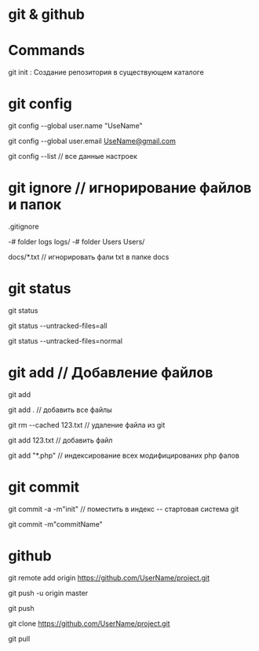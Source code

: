 # git & github
# Commands
git init : Создание репозитория в существующем каталоге

# git config

git config --global user.name "UseName"

git config --global user.email UseName@gmail.com

git config --list // все данные настроек

# git ignore // игнорирование файлов и папок

.gitignore

 -# folder logs
logs/
 -# folder Users
Users/

docs/*.txt // игнорировать фали txt в папке docs

# git status

git status

git status --untracked-files=all

git status --untracked-files=normal

# git add // Добавление файлов

git add

git add . // добавить все файлы

git rm --cached 123.txt // удаление файла из git

git add 123.txt // добавить файл

git add "*.php" // индексирование всех модифицированих php фалов

# git commit

git commit -a -m"init" // поместить в индекс -- стартовая система git

git commit -m"commitName"

# github

git remote add origin https://github.com/UserName/project.git

git push -u origin master

git push

git clone https://github.com/UserName/project.git

git pull